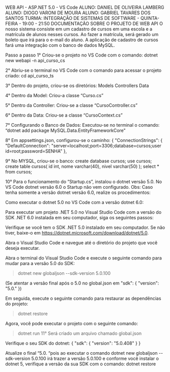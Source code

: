 WEB API - ASP.NET 5.0 - VS Code
ALUNO: DANIEL DE OLIVEIRA LAMBERG
ALUNO: DIOGO VARONI DE MOURA
ALUNO: GABRIEL TAVARES DOS SANTOS
TURMA: INTEGRAÇÃO DE SISTEMAS DE SOFTWARE - QUINTA-FEIRA - 19:00 - 21:50
DOCUMENTAÇÃO SOBRE O PROJETO DE WEB API
	O nosso sistema consiste em um cadastro de cursos em uma escola e a matrícula de alunos nesses cursos. Ao fazer a matrícula, será gerado um boleto que irá para o e-mail do aluno. A aplicação de cadastro de cursos fará uma integração com o banco de dados MySQL. 
	
Passo a passo
1° Criou-se o projeto no VS Code com o comando:
dotnet new webapi -n api_curso_cs 

2° Abriu-se o terminal no VS Code com o comando para acessar o projeto criado:
cd api_curso_ts

3° Dentro do projeto, criou-se os diretórios:
Models
Controllers
Data

4° Dentro da Model:
Criou-a classe “Curso.cs”

5° Dentro da Controller:
Criou-se a classe “CursoController.cs”

6° Dentro da Data:
Criou-se a classe “CursoContext.cs”

 7° Configurando o Banco de Dados:
Executou-se no terminal o comando: “dotnet add package MySQL.Data.EntityFrameworkCore"

 8° Em appsettings.json, configurou-se o caminho:
{
  "ConnectionStrings": {
    "DefaultConnection": "server=localhost;port=3306;database=cursos;user id=root;password=SENHA"
  },

9° No MYSQL, criou-se o banco:
create database cursos;
use cursos;
create table cursos(
id int,
nome varchar(40),
nivel varchar(50)
);
select * from cursos;

10° Para o funcionamento do “Startup.cs”, instalou o dotnet versão 5.0. No VS Code dotnet versão 6.0 o Startup não vem configurado.
Obs: Caso tenha somente a versão dotnet versão 6.0, realize os procedimentos:

Como executar o dotnet 5.0 no VS Code com a versão dotnet 6.0:

Para executar um projeto .NET 5.0 no Visual Studio Code com a versão do SDK .NET 6.0 instalada em seu computador, siga os seguintes passos:

Verifique se você tem o SDK .NET 5.0 instalado em seu computador. Se não tiver, baixe-o em https://dotnet.microsoft.com/download/dotnet/5.0.

Abra o Visual Studio Code e navegue até o diretório do projeto que você deseja executar.

Abra o terminal do Visual Studio Code e execute o seguinte comando para mudar para a versão 5.0 do SDK:
> dotnet new globaljson --sdk-version 5.0.100 

(Se atentar a versão final após o 5.0 no global.json em "sdk": {
    "version": "5.0."
  })
  
Em seguida, execute o seguinte comando para restaurar as dependências do projeto:

> dotnet restore

Agora, você pode executar o projeto com o seguinte comando:

> dotnet run
11° Será criado um arquivo chamado global.json

Verifique o seu SDK do dotnet:
{
  "sdk": {
    "version": "5.0.408"
  }
}

Atualize o final “5.0. “pois ao executar o comando dotnet new globaljson --sdk-version 5.0.100 irá trazer a versão 5.0.100 e conforme você instalar o dotnet 5, verifique a versão da sua SDK com o comando: dotnet restore

